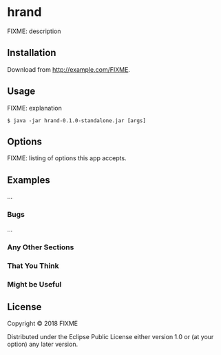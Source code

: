 # hrand

FIXME: description

## Installation

Download from http://example.com/FIXME.

## Usage

FIXME: explanation

    $ java -jar hrand-0.1.0-standalone.jar [args]

## Options

FIXME: listing of options this app accepts.

## Examples

...

### Bugs

...

### Any Other Sections
### That You Think
### Might be Useful

## License

Copyright © 2018 FIXME

Distributed under the Eclipse Public License either version 1.0 or (at
your option) any later version.
